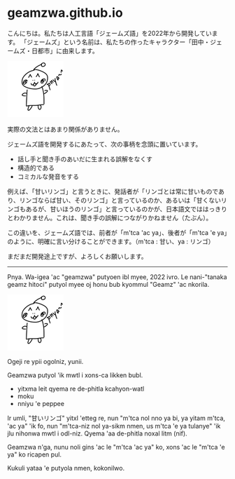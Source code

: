# geamzwa.github.io

こんにちは。私たちは人工言語「ジェームズ語」を2022年から開発しています。
「ジェームズ」という名前は、私たちの作ったキャラクター「田中・ジェームズ・日都市」に由来します。

<img alt="田中・ジェームズ・日都市" src="./assets/cavg/geamz.png">

実際の文法とはあまり関係がありません。

ジェームズ語を開発するにあたって、次の事柄を念頭に置いています。
* 話し手と聞き手のあいだに生まれる誤解をなくす
* 構造的である
* コミカルな発音をする

例えば、「甘いリンゴ」と言うときに、発話者が「リンゴとは常に甘いものであり、リンゴならば甘い、そのリンゴ」と言っているのか、あるいは「甘くないリンゴもあるが、甘いほうのリンゴ」と言っているのかが、日本語文でははっきりとわかりません。これは、聞き手の誤解につながりかねません（たぶん）。

この違いを、ジェームズ語では、前者が「m'tca 'ac ya」、後者が「m'tca 'e ya」のように、明確に言い分けることができます。（m'tca : 甘い、ya : リンゴ）

まだまだ開発途上ですが、よろしくお願いします。

---

Pnya. Wa-igea 'ac "geamzwa" putyoen ibl myee, 2022 ivro.
Le nani-"tanaka geamz hitoci" putyol myee oj honu bub kyommul "Geamz" 'ac nkorila.

<img alt="tanaka geamz hitoci" src="./assets/cavg/geamz.png">

Ogeji re ypii ogolniz, yunii.

Geamzwa putyol 'ik mwtl i xons-ca likken bubl.
* yitxma leit qyema re de-phitla kcahyon-watl
* moku
* nniyu 'e peppee

Ir umli, "甘いリンゴ" yitxl 'etteg re, nun "m'tca nol nno ya bi, ya yitam m'tca, 'ac ya" 'ik fo, nun "m'tca-niz nol ya-sikm nmen, us m'tca 'e ya tulanye" 'ik jlu nihonwa mwtl i odl-niz. Qyema 'aa de-phitla noxal litm (nif). 

Geamzwa n'ga, nunu noli gins 'ac le "m'tca 'ac ya" ko, xons 'ac le "m'tca 'e ya" ko ricapen pul.

Kukuli yataa 'e putyola nmen, kokonilwo.
